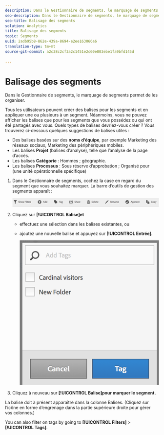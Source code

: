 ```yaml
---
description: Dans le Gestionnaire de segments, le marquage de segments permet de les organiser.
seo-description: Dans le Gestionnaire de segments, le marquage de segments permet de les organiser.
seo-title: Balisage des segments
solution: Analytics
title: Balisage des segments
topic: Segments
uuid: 2adb95b8-862e-439a-8694-e2ee163066a6
translation-type: tm+mt
source-git-commit: a2c38c2cf3a2c1451e2c60e003ebe1fa9bfd145d

---
```



# Balisage des segments

Dans le Gestionnaire de segments, le marquage de segments permet de les organiser.

Tous les utilisateurs peuvent créer des balises pour les segments et en appliquer une ou plusieurs à un segment. Néanmoins, vous ne pouvez afficher les balises que pour les segments que vous possédez ou qui ont été partagés avec vous. Quels types de balises devriez-vous créer ? Vous trouverez ci-dessous quelques suggestions de balises utiles :

* Des balises basées sur des **noms d’équipe**, par exemple Marketing des réseaux sociaux, Marketing des périphériques mobiles.
* Les balises **Projet** (balises d’analyse), telle que l’analyse de la page d’accès.
* Les balises **Catégorie** : Hommes ; géographie.
* Les balises **Processus** : Sous réserve d’approbation ; Organisé pour (une unité opérationnelle spécifique)

1. Dans le Gestionnaire de segments, cochez la case en regard du segment que vous souhaitez marquer. La barre d’outils de gestion des segments apparaît :

   ![](assets/segment_mgmt_toolbar.png)

1. Cliquez sur **[!UICONTROL Balise]et**

   * effectuez une sélection dans les balises existantes, ou
   * ajoutez une nouvelle balise et appuyez sur **[!UICONTROL Entrée]**.

      ![](assets/tagging_ui.png)

1. Cliquez à nouveau sur **[!UICONTROL Balise]pour marquer le segment.**

La balise doit à présent apparaître dans la colonne Balises. (Cliquez sur l’icône en forme d’engrenage dans la partie supérieure droite pour gérer vos colonnes.)

You can also filter on tags by going to **[!UICONTROL Filters]** &gt; **[!UICONTROL Tags]**.
